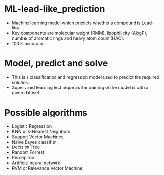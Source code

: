 # ML-lead-like_prediction
- Machine learning model which predicts whether a compound is Lead-like.
- Key components are molecular weight (RMM), lipophilicity (AlogP), number of aromatic rings and heavy atom count (HAC).
- 100% accuracy.


# Model, predict and solve
- This is a classification and regression model used to predict the required solution. 
- Supervised learning technique as the training of the model is with a given dataset. 

# Possible algorithms
- Logistic Regression
- KNN or k-Nearest Neighbors
- Support Vector Machines
- Naive Bayes classifier
- Decision Tree
- Random Forrest
- Perceptron
- Artificial neural network
- RVM or Relevance Vector Machine
